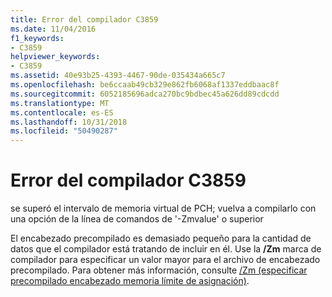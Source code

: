 ```yaml
---
title: Error del compilador C3859
ms.date: 11/04/2016
f1_keywords:
- C3859
helpviewer_keywords:
- C3859
ms.assetid: 40e93b25-4393-4467-90de-035434a665c7
ms.openlocfilehash: be6ccaab49cb329e862fb6068af1337eddbaac8f
ms.sourcegitcommit: 6052185696adca270bc9bdbec45a626dd89cdcdd
ms.translationtype: MT
ms.contentlocale: es-ES
ms.lasthandoff: 10/31/2018
ms.locfileid: "50490287"
---
```

# <a name="compiler-error-c3859"></a>Error del compilador C3859

se superó el intervalo de memoria virtual de PCH; vuelva a compilarlo con una opción de la línea de comandos de '-Zmvalue' o superior

El encabezado precompilado es demasiado pequeño para la cantidad de datos que el compilador está tratando de incluir en él. Use la **/Zm** marca de compilador para especificar un valor mayor para el archivo de encabezado precompilado. Para obtener más información, consulte [/Zm (especificar precompilado encabezado memoria límite de asignación)](../../build/reference/zm-specify-precompiled-header-memory-allocation-limit.md).